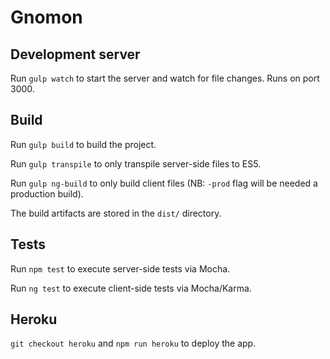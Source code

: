 # Gnomon

## Development server
Run `gulp watch` to start the server and watch for file changes. Runs on port 3000.

## Build
Run `gulp build` to build the project.

Run `gulp transpile` to only transpile server-side files to ES5.

Run `gulp ng-build` to only build client files (NB: `-prod` flag will be needed a production build).

The build artifacts are stored in the `dist/` directory. 

## Tests

Run `npm test` to execute server-side tests via Mocha.

Run `ng test` to execute client-side tests via Mocha/Karma.

## Heroku

`git checkout heroku` and `npm run heroku` to deploy the app. 
